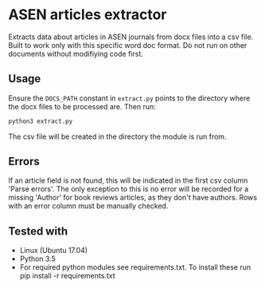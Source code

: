 # ASEN articles extractor

Extracts data about articles in ASEN journals from docx files into a csv file. Built to work only with this specific word doc format. Do not run on other documents without modifiying code first.

Usage
---------

Ensure the `DOCS_PATH` constant in `extract.py` points to the directory where the docx files to be processed are. Then run:

```python
python3 extract.py
```

The csv file will be created in the directory the module is run from.

Errors
----------

If an article field is not found, this will be indicated in the first csv column 'Parse errors'. The only exception to this is no error will be recorded for a missing 'Author' for book reviews articles, as they don't have authors. Rows with an error column must be manually checked.

Tested with
----------------

- Linux (Ubuntu 17.04)
- Python 3.5
- For required python modules see requirements.txt. To install these run pip install -r requirements.txt